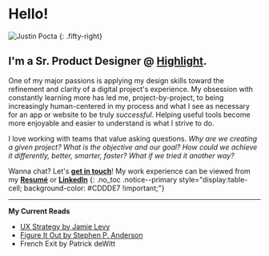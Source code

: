 # Hello!

![Justin Pocta](../assets/img/Info-Justin-Pocta.jpg)
{: .fifty-right}

## I'm a Sr. Product Designer @ [Highlight](https://www.letshighlight.com).

One of my major passions is applying my design skills toward the refinement and clarity of a digital project's experience. My obsession with constantly learning more has led me, project-by-project, to being increasingly human-centered in my process and what I see as necessary for an app or website to be truly _successful_. Helping useful tools become more enjoyable and easier to understand is what I strive to do.

I love working with teams that value asking questions. _Why are we creating a given project? What is the objective and our goal? How could we achieve it differently, better, smarter, faster? What if we tried it another way?_ 

<i class="fas fa-comments" style="float:left; font-size:60px; padding-right:16px;"></i> Wanna chat? Let's [**get in touch**](mailto:howdy@justinpocta.com?subject=Hello)! My work experience can be viewed from my [**Resumé**](2023-Pocta-Resume.pdf) or [**LinkedIn**](https://linkedin.com/in/justinpocta)  <!-- BDB188 -->
{: .no_toc .notice--primary style="display:table-cell; background-color: #CDDDE7 !important;"}

---

**My Current Reads**

- [UX Strategy by Jamie Levy](https://jaimelevy.com/ux-strategy-book/)
- [Figure It Out by Stephen P. Anderson](https://rosenfeldmedia.com/books/figure-it-out/)
- French Exit by Patrick deWitt

